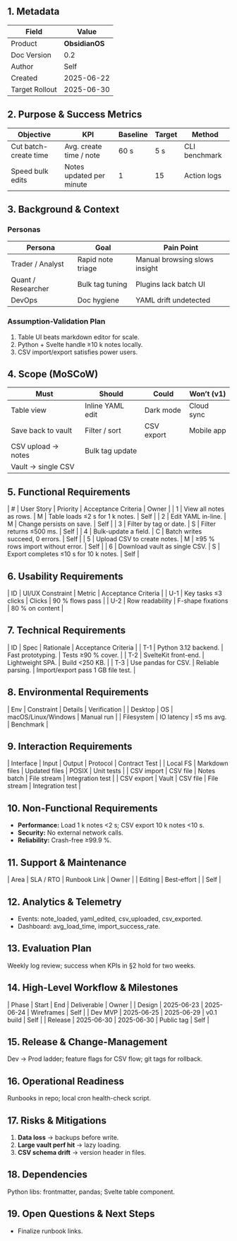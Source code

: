 ## 1. Metadata

| Field          | Value          |
| -------------- | -------------- |
| Product        | **ObsidianOS** |
| Doc Version    | 0.2            |
| Author         | Self           |
| Created        | 2025-06-22     |
| Target Rollout | 2025-06-30     |

## 2. Purpose & Success Metrics

| Objective             | KPI                      | Baseline | Target | Method        |
| --------------------- | ------------------------ | -------- | ------ | ------------- |
| Cut batch-create time | Avg. create time / note  | 60 s     | 5 s    | CLI benchmark |
| Speed bulk edits      | Notes updated per minute | 1        | 15     | Action logs   |

## 3. Background & Context

### Personas

| Persona            | Goal              | Pain Point                    |
| ------------------ | ----------------- | ----------------------------- |
| Trader / Analyst   | Rapid note triage | Manual browsing slows insight |
| Quant / Researcher | Bulk tag tuning   | Plugins lack batch UI         |
| DevOps             | Doc hygiene       | YAML drift undetected         |

### Assumption-Validation Plan

1. Table UI beats markdown editor for scale.
2. Python + Svelte handle ≥10 k notes locally.
3. CSV import/export satisfies power users.

## 4. Scope (MoSCoW)

| Must               | Should           | Could      | Won’t (v1) |
| ------------------ | ---------------- | ---------- | ---------- |
| Table view         | Inline YAML edit | Dark mode  | Cloud sync |
| Save back to vault | Filter / sort    | CSV export | Mobile app |
| CSV upload → notes | Bulk tag update  |            |            |
| Vault → single CSV |                  |            |            |

## 5. Functional Requirements

\| # | User Story | Priority | Acceptance Criteria | Owner |
\| 1 | View all notes as rows. | M | Table loads ≤2 s for 1 k notes. | Self |
\| 2 | Edit YAML in-line. | M | Change persists on save. | Self |
\| 3 | Filter by tag or date. | S | Filter returns ≤500 ms. | Self |
\| 4 | Bulk-update a field. | C | Batch writes succeed, 0 errors. | Self |
\| 5 | Upload CSV to create notes. | M | ≥95 % rows import without error. | Self |
\| 6 | Download vault as single CSV. | S | Export completes ≤10 s for 10 k notes. | Self |

## 6. Usability Requirements

\| ID | UI/UX Constraint | Metric | Acceptance Criteria |
\| U-1 | Key tasks ≤3 clicks | Clicks | 90 % flows pass |
\| U-2 | Row readability | F-shape fixations | 80 % on content |

## 7. Technical Requirements

\| ID | Spec | Rationale | Acceptance Criteria |
\| T-1 | Python 3.12 backend. | Fast prototyping. | Tests ≥90 % cover. |
\| T-2 | SvelteKit front-end. | Lightweight SPA. | Build <250 KB. |
\| T-3 | Use pandas for CSV. | Reliable parsing. | Import/export pass 1 GB file test. |

## 8. Environmental Requirements

\| Env | Constraint | Details | Verification |
\| Desktop | OS | macOS/Linux/Windows | Manual run |
\| Filesystem | IO latency | ≤5 ms avg. | Benchmark |

## 9. Interaction Requirements

\| Interface | Input | Output | Protocol | Contract Test |
\| Local FS | Markdown files | Updated files | POSIX | Unit tests |
\| CSV import | CSV file | Notes batch | File stream | Integration test |
\| CSV export | Vault | CSV file | File stream | Integration test |

## 10. Non-Functional Requirements

* **Performance:** Load 1 k notes <2 s; CSV export 10 k notes <10 s.
* **Security:** No external network calls.
* **Reliability:** Crash-free ≥99.9 %.

## 11. Support & Maintenance

\| Area | SLA / RTO | Runbook Link | Owner |
\| Editing | Best-effort | <!-- REVIEW --> | Self |

## 12. Analytics & Telemetry

* Events: note\_loaded, yaml\_edited, csv\_uploaded, csv\_exported.
* Dashboard: avg\_load\_time, import\_success\_rate.

## 13. Evaluation Plan

Weekly log review; success when KPIs in §2 hold for two weeks.

## 14. High-Level Workflow & Milestones

\| Phase | Start | End | Deliverable | Owner |
\| Design | 2025-06-23 | 2025-06-24 | Wireframes | Self |
\| Dev MVP | 2025-06-25 | 2025-06-29 | v0.1 build | Self |
\| Release | 2025-06-30 | 2025-06-30 | Public tag | Self |

## 15. Release & Change-Management

Dev → Prod ladder; feature flags for CSV flow; git tags for rollback.

## 16. Operational Readiness

Runbooks in repo; local cron health-check script.

## 17. Risks & Mitigations

1. **Data loss** → backups before write.
2. **Large vault perf hit** → lazy loading.
3. **CSV schema drift** → version header in files.

## 18. Dependencies

Python libs: frontmatter, pandas; Svelte table component.

## 19. Open Questions & Next Steps

* Finalize runbook links. <!-- REVIEW -->
